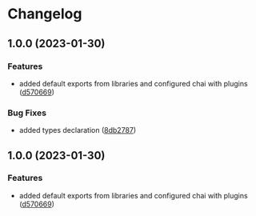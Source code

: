 # Changelog

## 1.0.0 (2023-01-30)


### Features

* added default exports from libraries and configured chai with plugins ([d570669](https://github.com/Sefrancois/test/commit/d57066960e03e271629be4087c5cfa87420a1769))


### Bug Fixes

* added types declaration ([8db2787](https://github.com/Sefrancois/test/commit/8db27871a4e3041770d93ad28ba3e44c699959d3))

## 1.0.0 (2023-01-30)


### Features

* added default exports from libraries and configured chai with plugins ([d570669](https://github.com/Sefrancois/test/commit/d57066960e03e271629be4087c5cfa87420a1769))
